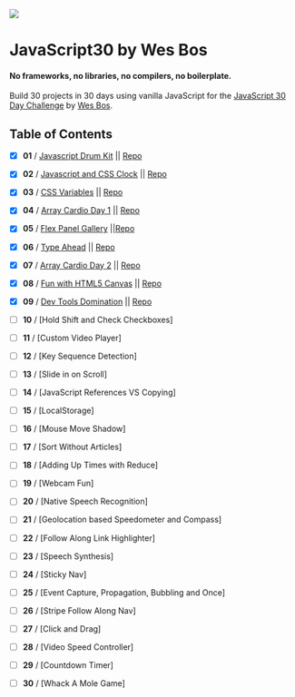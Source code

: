 ![](https://javascript30.com/images/JS3-social-share.png)

# JavaScript30 by Wes Bos

#### No frameworks, no libraries, no compilers, no boilerplate.

Build 30 projects in 30 days using vanilla JavaScript for the [JavaScript 30 Day Challenge](https://JavaScript30.com) by [Wes Bos](http://wesbos.com).

## Table of Contents

- [x] **01** / [Javascript Drum Kit](https://celina.github.io/javascript30/01%20-%20JavaScript%20Drum%20Kit) || [Repo](https://www.github.com/celina/javascript30/tree/master/01%20-%20JavaScript%20Drum%20Kit)

- [x] **02** / [Javascript and CSS Clock](https://celina.github.io/javascript30/02%20-%20JS%20and%20CSS%20Clock) || [Repo](https://celina.github.io/javascript30/tree/master/02%20-%20JS%20and%20CSS%20Clock)

- [x] **03** / [CSS Variables](https://celina.github.io/javascript30/03%20-%20CSS%20Variables) || [Repo](https://celina.github.io/javascript30/tree/master/03%20-%20CSS%20Variables)

- [x] **04** / [Array Cardio Day 1](https://celina.github.io/javascript30/04%20-%20Array%20Cardio%20Day%201) || [Repo](https://celina.github.io/javascript30/tree/master/04%20-%20Array%20Cardio%20Day%201)

- [x] **05** / [Flex Panel Gallery](https://celina.github.io/javascript30/05%20-%20Flex%20Panel%20Gallery) ||[Repo](https://celina.github.io/javascript30/tree/master/05%20-%20Flex%20Panel%20Gallery)

- [x] **06** / [Type Ahead](https://celina.github.io/javascript30/06%20-%20Type%20Ahead) || [Repo](https://celina.github.io/javascript30/tree/master/06%20-%20Type%20Ahead)

- [x] **07** / [Array Cardio Day 2](https://celina.github.io/javascript30/07%20-%20Array%20Cardio%20Day%202) || [Repo](https://celina.github.io/javascript30/tree/master/07%20-%20Array%20Cardio%20Day%202)

- [x] **08** / [Fun with HTML5 Canvas](https://celina.github.io/javascript30/08%20-%20Fun%20with%20HTML5%20Canvas) || [Repo](https://celina.github.io/javascript30/tree/master/08%20-%20Fun%20with%20HTML5%20Canvas)

- [x] **09** / [Dev Tools Domination](https://celina.github.io/javascript30/09%20-%20Dev%20Tools%20Domination) || [Repo](https://celina.github.io/javascript30/tree/master/09%20-%20Dev%20Tools%20Domination)

- [ ] **10** / [Hold Shift and Check Checkboxes]

- [ ] **11** / [Custom Video Player]

- [ ] **12** / [Key Sequence Detection]

- [ ] **13** / [Slide in on Scroll]

- [ ] **14** / [JavaScript References VS Copying]

- [ ] **15** / [LocalStorage]

- [ ] **16** / [Mouse Move Shadow]

- [ ] **17** / [Sort Without Articles]

- [ ]  **18** / [Adding Up Times with Reduce]

- [ ] **19** / [Webcam Fun]

- [ ] **20** / [Native Speech Recognition]

- [ ] **21** / [Geolocation based Speedometer and Compass]

- [ ] **22** / [Follow Along Link Highlighter]

- [ ] **23** / [Speech Synthesis]

- [ ] **24** / [Sticky Nav]

- [ ] **25** / [Event Capture, Propagation, Bubbling and Once]

- [ ] **26** / [Stripe Follow Along Nav]

- [ ] **27** / [Click and Drag]

- [ ] **28** / [Video Speed Controller]

- [ ] **29** / [Countdown Timer]

- [ ] **30** / [Whack A Mole Game]

